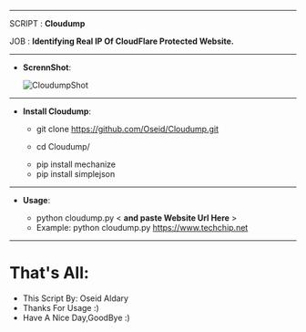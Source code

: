 ***
 SCRIPT : **Cloudump**
 
 JOB : **Identifying Real IP Of CloudFlare Protected Website.**
***

- **ScrennShot**:

     ![CloudumpShot](https://user-images.githubusercontent.com/29546157/49556057-d7c80800-f90a-11e8-812a-1405e57ffa15.PNG)

***
- **Install Cloudump**:

     * git clone https://github.com/Oseid/Cloudump.git
       
     * cd Cloudump/
     
     - pip install mechanize
     - pip install simplejson

***
- **Usage**:

    - python cloudump.py < **and paste Website Url Here** >
    
    * Example: python cloudump.py https://www.techchip.net
***


# That's All:
 - This Script By: Oseid Aldary
 - Thanks For Usage :)
 - Have A Nice Day,GoodBye :)
 


